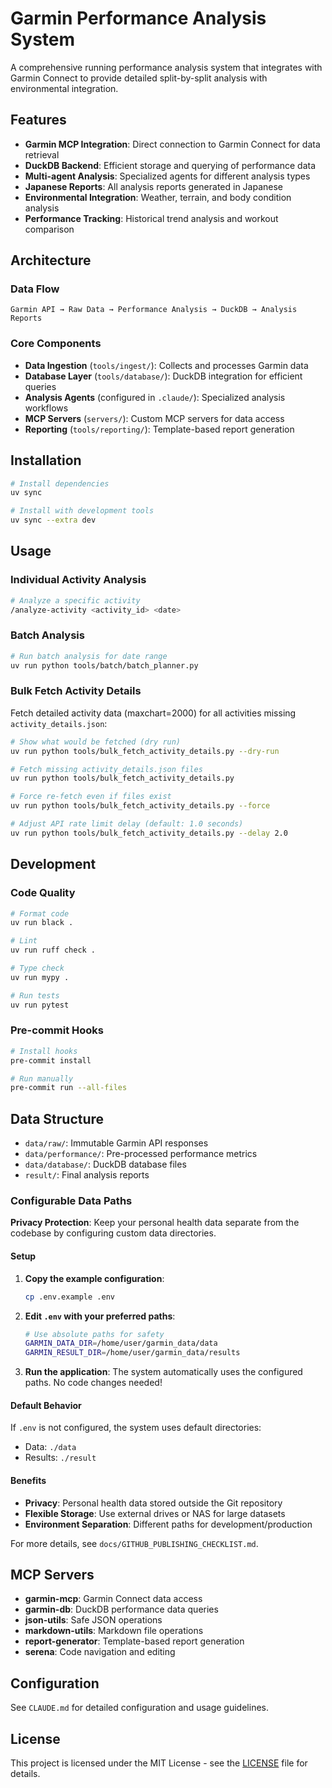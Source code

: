 # Garmin Performance Analysis System

A comprehensive running performance analysis system that integrates with Garmin Connect to provide detailed split-by-split analysis with environmental integration.

## Features

- **Garmin MCP Integration**: Direct connection to Garmin Connect for data retrieval
- **DuckDB Backend**: Efficient storage and querying of performance data
- **Multi-agent Analysis**: Specialized agents for different analysis types
- **Japanese Reports**: All analysis reports generated in Japanese
- **Environmental Integration**: Weather, terrain, and body condition analysis
- **Performance Tracking**: Historical trend analysis and workout comparison

## Architecture

### Data Flow

```
Garmin API → Raw Data → Performance Analysis → DuckDB → Analysis Reports
```

### Core Components

- **Data Ingestion** (`tools/ingest/`): Collects and processes Garmin data
- **Database Layer** (`tools/database/`): DuckDB integration for efficient queries
- **Analysis Agents** (configured in `.claude/`): Specialized analysis workflows
- **MCP Servers** (`servers/`): Custom MCP servers for data access
- **Reporting** (`tools/reporting/`): Template-based report generation

## Installation

```bash
# Install dependencies
uv sync

# Install with development tools
uv sync --extra dev
```

## Usage

### Individual Activity Analysis

```bash
# Analyze a specific activity
/analyze-activity <activity_id> <date>
```

### Batch Analysis

```bash
# Run batch analysis for date range
uv run python tools/batch/batch_planner.py
```

### Bulk Fetch Activity Details

Fetch detailed activity data (maxchart=2000) for all activities missing `activity_details.json`:

```bash
# Show what would be fetched (dry run)
uv run python tools/bulk_fetch_activity_details.py --dry-run

# Fetch missing activity_details.json files
uv run python tools/bulk_fetch_activity_details.py

# Force re-fetch even if files exist
uv run python tools/bulk_fetch_activity_details.py --force

# Adjust API rate limit delay (default: 1.0 seconds)
uv run python tools/bulk_fetch_activity_details.py --delay 2.0
```

## Development

### Code Quality

```bash
# Format code
uv run black .

# Lint
uv run ruff check .

# Type check
uv run mypy .

# Run tests
uv run pytest
```

### Pre-commit Hooks

```bash
# Install hooks
pre-commit install

# Run manually
pre-commit run --all-files
```

## Data Structure

- `data/raw/`: Immutable Garmin API responses
- `data/performance/`: Pre-processed performance metrics
- `data/database/`: DuckDB database files
- `result/`: Final analysis reports

### Configurable Data Paths

**Privacy Protection**: Keep your personal health data separate from the codebase by configuring custom data directories.

#### Setup

1. **Copy the example configuration**:
   ```bash
   cp .env.example .env
   ```

2. **Edit `.env` with your preferred paths**:
   ```bash
   # Use absolute paths for safety
   GARMIN_DATA_DIR=/home/user/garmin_data/data
   GARMIN_RESULT_DIR=/home/user/garmin_data/results
   ```

3. **Run the application**:
   The system automatically uses the configured paths. No code changes needed!

#### Default Behavior

If `.env` is not configured, the system uses default directories:
- Data: `./data`
- Results: `./result`

#### Benefits

- **Privacy**: Personal health data stored outside the Git repository
- **Flexible Storage**: Use external drives or NAS for large datasets
- **Environment Separation**: Different paths for development/production

For more details, see `docs/GITHUB_PUBLISHING_CHECKLIST.md`.

## MCP Servers

- **garmin-mcp**: Garmin Connect data access
- **garmin-db**: DuckDB performance data queries
- **json-utils**: Safe JSON operations
- **markdown-utils**: Markdown file operations
- **report-generator**: Template-based report generation
- **serena**: Code navigation and editing

## Configuration

See `CLAUDE.md` for detailed configuration and usage guidelines.

## License

This project is licensed under the MIT License - see the [LICENSE](LICENSE) file for details.
